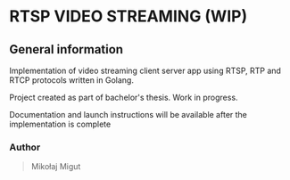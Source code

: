 RTSP VIDEO STREAMING (WIP)
===========================

General information
-------------------------

Implementation of video streaming client server app using RTSP, RTP and RTCP protocols written in Golang.

Project created as part of bachelor's thesis. Work in progress.

Documentation and launch instructions will be available after the implementation is complete

### Author
> Mikołaj Migut
